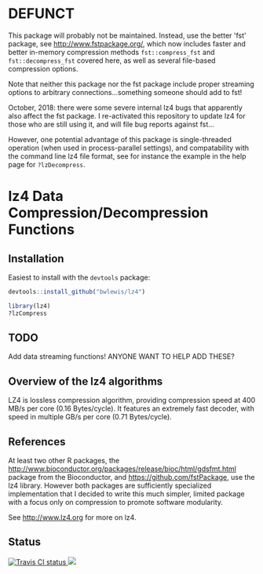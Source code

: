 # DEFUNCT

This package will probably not be maintained. Instead, use the better 'fst'
package, see http://www.fstpackage.org/, which now includes faster and better
in-memory compression methods `fst::compress_fst` and `fst::decompress_fst`
covered here, as well as several file-based compression options.

Note that neither this package nor the fst package include proper streaming
options to arbitrary connections...something someone should add to fst!

October, 2018: there were some severe internal lz4 bugs that apparently also
affect the fst package. I re-activated this repository to update lz4 for those
who are still using it, and will file bug reports against fst...

However, one potential advantage of this package is single-threaded operation
(when used in process-parallel settings), and compatability with the command
line lz4 file format, see for instance the example in the help page
for `?lzDecompress`.


# lz4 Data Compression/Decompression Functions 

## Installation

Easiest to install with the `devtools` package:
```r
devtools::install_github("bwlewis/lz4")

library(lz4)
?lzCompress
```

## TODO

Add data streaming functions! ANYONE WANT TO HELP ADD THESE?

## Overview of the lz4 algorithms

LZ4 is lossless compression algorithm, providing compression speed at 400 MB/s
per core (0.16 Bytes/cycle). It features an extremely fast decoder, with speed
in multiple GB/s per core (0.71 Bytes/cycle).


## References

At least two other R packages, the
http://www.bioconductor.org/packages/release/bioc/html/gdsfmt.html package from
the Bioconductor, and https://github.com/fstPackage, use the lz4 library.
However both packages are sufficiently specialized implementation that I
decided to write this much simpler, limited package with a focus only on
compression to promote software modularity.

See http://www.lz4.org for more on lz4.


## Status
<a href="https://travis-ci.org/bwlewis/lz4">
<img src="https://travis-ci.org/bwlewis/lz4.svg?branch=master" alt="Travis CI status"></img>
</a>
<a href="https://codecov.io/gh/bwlewis/lz4/branch/master">
<img src="https://codecov.io/gh/bwlewis/lz4/branch/master/graph/badge.svg"/>
</a>
